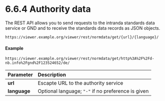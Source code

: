 # 6.6.4 Authority data

The REST API allows you to send requests to the intranda standards data service or GND and to receive the standards data records as JSON objects.

```text
https://viewer.example.org/viewer/rest/normdata/get/{url}/{language}/
```

#### Example

```text
https://viewer.example.org/viewer/rest/normdata/get/http%3A%2F%2Fd-nb.info%2Fgnd%2F123524652/de/
```

| **Parameter**  | Description |
| :--- | :--- |
| **url**  | Escapte URL to the authority service |
| **language**  | Optional language; `"-"` if no preference is given |

